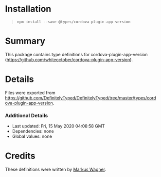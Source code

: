 # Installation
> `npm install --save @types/cordova-plugin-app-version`

# Summary
This package contains type definitions for cordova-plugin-app-version (https://github.com/whiteoctober/cordova-plugin-app-version).

# Details
Files were exported from https://github.com/DefinitelyTyped/DefinitelyTyped/tree/master/types/cordova-plugin-app-version.

### Additional Details
 * Last updated: Fri, 15 May 2020 04:08:58 GMT
 * Dependencies: none
 * Global values: none

# Credits
These definitions were written by [Markus Wagner](https://github.com/Ritzlgrmft).
